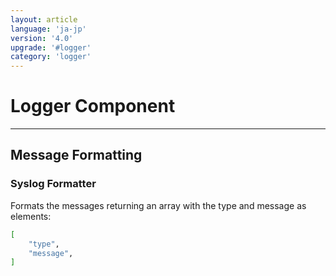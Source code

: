 ```yaml
---
layout: article
language: 'ja-jp'
version: '4.0'
upgrade: '#logger'
category: 'logger'
---
```

# Logger Component

* * *

## Message Formatting

### Syslog Formatter

Formats the messages returning an array with the type and message as elements:

```bash
[
    "type",
    "message",
]
```